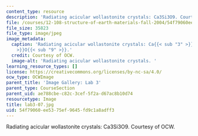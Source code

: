 ```yaml
---
content_type: resource
description: 'Radiating acicular wollastonite crystals: Ca3Si3O9. Courtesy of OCW.'
file: /courses/12-108-structure-of-earth-materials-fall-2004/54f79060ee5375ef9645fd9c1a8adff3_lab3-07.jpg
file_size: 35823
file_type: image/jpeg
image_metadata:
  caption: 'Radiating acicular wollastonite crystals: Ca{{< sub "3" >}}Si{{< sub "3"
    >}}O{{< sub "9" >}}.'
  credit: Courtesy of OCW.
  image-alt: 'Radiating acicular wollastonite crystals. '
learning_resource_types: []
license: https://creativecommons.org/licenses/by-nc-sa/4.0/
ocw_type: OCWImage
parent_title: 'Image Gallery: Lab 3'
parent_type: CourseSection
parent_uid: ae788cbe-c82c-3cef-5f2a-d67ac8b10d74
resourcetype: Image
title: lab3-07.jpg
uid: 54f79060-ee53-75ef-9645-fd9c1a8adff3
---
```

Radiating acicular wollastonite crystals: Ca3Si3O9. Courtesy of OCW.